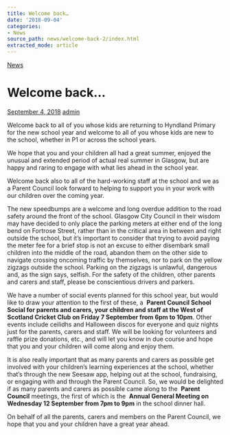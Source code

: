 ```yaml
---
title: Welcome back…
date: '2018-09-04'
categories:
- News
source_path: news/welcome-back-2/index.html
extracted_mode: article
---
```

[News](/news/)

# Welcome back…

[September 4, 2018](/news/welcome-back-2/) [admin](author/admin/)

Welcome back to all of you whose kids are returning to Hyndland Primary for the new school year and welcome to all of you whose kids are new to the school, whether in P1 or across the school years.

We hope that you and your children all had a great summer, enjoyed the unusual and extended period of actual real summer in Glasgow, but are happy and raring to engage with what lies ahead in the school year.

Welcome back also to all of the hard-working staff at the school and we as a Parent Council look forward to helping to support you in your work with our children over the coming year.

The new speedbumps are a welcome and long overdue addition to the road safety around the front of the school. Glasgow City Council in their wisdom may have decided to only place the parking meters at either end of the long bend on Fortrose Street, rather than in the critical area in between and right outside the school, but it’s important to consider that trying to avoid paying the meter fee for a brief stop is not an excuse to either disembark small children into the middle of the road, abandon them on the other side to navigate crossing oncoming traffic by themselves, nor to park on the yellow zigzags outside the school. Parking on the zigzags is unlawful, dangerous and, as the sign says, selfish. For the safety of the children, other parents and carers and staff, please be conscientious drivers and parkers.

We have a number of social events planned for this school year, but would like to draw your attention to the first of these, a&nbsp; **Parent Council School Social for parents and carers, your children and staff at the West of Scotland Cricket Club on Friday 7 September from 6pm to 10pm**. Other events include ceilidhs and Halloween discos for everyone and quiz nights just for the parents, carers and staff. We will be looking for volunteers and raffle prize donations, etc., and will let you know in due course and hope that you and your children will come along and enjoy them.

It is also really important that as many parents and carers as possible get involved with your children’s learning experiences at the school, whether that’s through the new Seesaw app, helping out at the school, fundraising, or engaging with and through the Parent Council. So, we would be delighted if as many parents and carers as possible came along to the&nbsp; **Parent Council** meetings, the first of which is the&nbsp; **Annual General Meeting on Wednesday 12 September from 7pm to 9pm** in the school dinner hall.

On behalf of all the parents, carers and members on the Parent Council, we hope that you and your children have a great year ahead.
